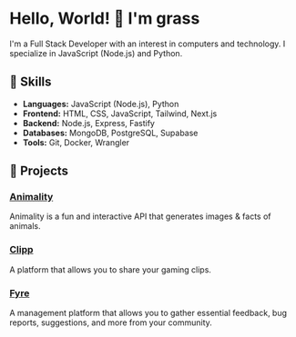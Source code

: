 # Hello, World! 👋 I'm grass

I'm a Full Stack Developer with an interest in computers and technology. I specialize in JavaScript (Node.js) and Python.

## 🚀 Skills

- **Languages:** JavaScript (Node.js), Python
- **Frontend:** HTML, CSS, JavaScript, Tailwind, Next.js
- **Backend:** Node.js, Express, Fastify
- **Databases:** MongoDB, PostgreSQL, Supabase
- **Tools:** Git, Docker, Wrangler

## 🔨 Projects

### [Animality](https://github.com/animality-xyz)
Animality is a fun and interactive API that generates images & facts of animals.

### [Clipp](https://github.com/ClippGG)
A platform that allows you to share your gaming clips.

### [Fyre](https://github.com/fyre-sh)
A management platform that allows you to gather essential feedback, bug reports, suggestions, and more from your community.
